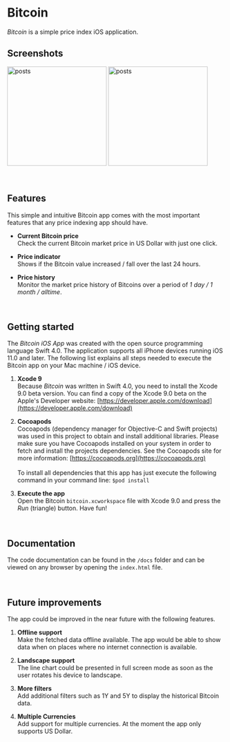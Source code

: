 #  Bitcoin 
   
*Bitcoin* is a simple price index iOS application. 

## Screenshots

<img src="https://user-images.githubusercontent.com/3514796/28242142-805dfba2-69a4-11e7-903f-a5290c469e7f.png"
alt="posts" width="230px" height="auto">
<img src="https://user-images.githubusercontent.com/3514796/28245462-89f47246-6a07-11e7-8d46-2be70d8132b6.png"
alt="posts" width="230px" height="auto">

<br/>


## Features

This simple and intuitive Bitcoin app comes with the most important features that any price indexing app should have. 

* **Current Bitcoin price** <br/>
Check the current Bitcoin market price in US Dollar with just one click.

* **Price indicator** <br/>
Shows if the Bitcoin value increased / fall over the last 24 hours.

* **Price history** <br/>
Monitor the market price history of Bitcoins over a period of *1 day / 1 month / alltime*.

<br/>


## Getting started

The *Bitcoin iOS App* was created with the open source programming language Swift 4.0. The application supports all iPhone devices running iOS 11.0 and later. The following list explains all steps needed to execute the Bitcoin app on your Mac machine / iOS device.


1.  **Xcode 9** <br/>
Because *Bitcoin* was written in Swift 4.0, you need to install the Xcode 9.0 beta version. You can find a copy of the Xcode 9.0 beta on the Apple's Developer website: [https://developer.apple.com/download](https://developer.apple.com/download)


2. **Cocoapods** <br/>
Cocoapods (dependency manager for Objective-C and Swift projects) was used in this project to obtain and install additional libraries. Please make sure you have Cocoapods installed on your system in order to fetch and install the projects dependencies. See the Cocoapods site for more information: [https://cocoapods.org](https://cocoapods.org)<br/><br/>
To install all dependencies that this app has just execute the following command in your command line: ```$pod install```


3. **Execute the app** <br/> 
Open the Bitcoin ```bitcoin.xcworkspace``` file with Xcode 9.0 and press the *Run* (triangle) button. Have fun!

<br/>


## Documentation

The code documentation can be found in the ```/docs``` folder and can be viewed on any browser by opening the ```index.html``` file.

<br/>


## Future improvements

The app could be improved in the near future with the following features.

1. **Offline support** <br/>
Make the fetched data offline available. The app would be able to show data when on places where no internet connection is available.

2. **Landscape support** <br/>
The line chart could be presented in full screen mode as soon as the user rotates his device to landscape.

3. **More filters** <br/>
Add additional filters such as 1Y and 5Y to display the historical Bitcoin data.

3. **Multiple Currencies** <br/>
Add support for multiple currencies. At the moment the app only supports US Dollar.

